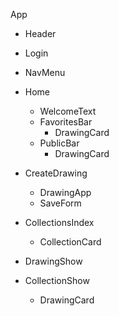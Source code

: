 App
  - Header
  - Login

  - NavMenu
  - Home
    - WelcomeText
    - FavoritesBar
      - DrawingCard
    - PublicBar
      - DrawingCard
  - CreateDrawing
    - DrawingApp
    - SaveForm
  - CollectionsIndex
    - CollectionCard
  - DrawingShow
  - CollectionShow
    - DrawingCard

  